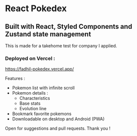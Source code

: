 # React Pokedex 

## Built with React, Styled Components and Zustand state management 

This is made for a takehome test for company I applied.

### Deployed on Vercel :
https://fadhil-pokedex.vercel.app/

Features : 
- Pokemon list with infinite scroll
- Pokemon details : 
    - Characteristics
    - Base stats
    - Evolution line  
- Bookmark favorite pokemons
- Downloadable on desktop and Android (PWA)

Open for suggestions and pull requests. Thank you !


